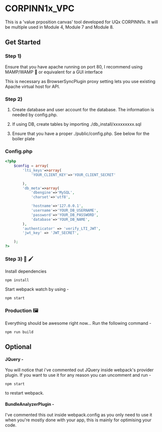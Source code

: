 # CORPINN1x_VPC

This is a 'value prposition canvas' tool developed for UQx CORPINN1x.
It will be multiple used in Module 4, Module 7 and Module 8.

## Get Started 

### Step 1)

Ensure that you have apache running on port 80, I recommend using MAMP/WAMP 🐘 or equivalent for a GUI interface

This is necessary as BrowserSyncPlugin proxy setting lets you use existing Apache virtual host for API.

### Step 2)
1. Create database and user account for the database. The information is needed by config.php.

2. If using DB, create tables by importing ./db_install/xxxxxxxxx.sql

3. Ensure that you have a proper ./public/config.php. See below for the boiler plate

### Config.php
```php
<?php
    $config = array(
        'lti_keys'=>array(
            'YOUR_CLIENT_KEY'=>'YOUR_CLIENT_SECRET'

        ),
        'db_meta'=>array(
            'dbengine'=>'MySQL',
            'charset'=>'utf8',

            'hostname'=>'127.0.0.1',
            'username'=>'YOUR_DB_USERNAME',
            'password'=>'YOUR_DB_PASSWORD',
            'database'=>'YOUR_DB_NAME',
        ),
        'authenticator' => 'verify_LTI_JWT',
        'jwt_key' => 'JWT_SECRET',

    );
?>
```

### Step 3) 🎨 🖌️

Install dependencies 

```
npm install
```
Start webpack watch by using -

```
npm start
```

### Production 🖼️

Everything should be awesome right now... Run the following command - 

```
npm run build
``` 


## Optional

#### JQuery -

You will notice that i've commented out JQuery inside webpack's provider plugin. If you want to use it for any reason you can uncomment and run -
```
npm start
```
to restart webpack. 

#### BundleAnalyzerPlugin -

I've commented this out inside webpack.config as you only need to use it when you're mostly done with your app, this is mainly for optimising your code. 